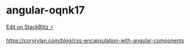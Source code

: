 # angular-oqnk17

[Edit on StackBlitz ⚡️](https://stackblitz.com/edit/angular-oqnk17)

https://coryrylan.com/blog/css-encapsulation-with-angular-components
